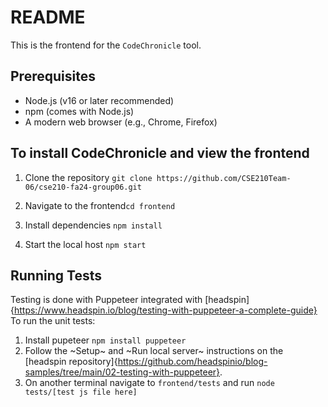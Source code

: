 # README
This is the frontend for the `CodeChronicle` tool.
## Prerequisites
- Node.js (v16 or later recommended)
- npm (comes with Node.js)
- A modern web browser (e.g., Chrome, Firefox)

## To install CodeChronicle and view the frontend
1. Clone the repository `git clone https://github.com/CSE210Team-06/cse210-fa24-group06.git`

2. Navigate to the frontend`cd frontend`

3. Install dependencies `npm install`

4. Start the local host `npm start`

## Running Tests
Testing is done with Puppeteer integrated with [headspin]{https://www.headspin.io/blog/testing-with-puppeteer-a-complete-guide}
To run the unit tests:
1. Install pupeteer `npm install puppeteer`
2. Follow the ~Setup~ and ~Run local server~ instructions on the [headspin repository]{https://github.com/headspinio/blog-samples/tree/main/02-testing-with-puppeteer}.
3. On another terminal navigate to `frontend/tests` and run `node tests/[test js file here]`
 


